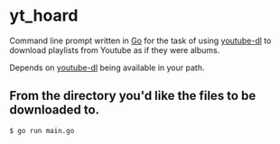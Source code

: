 # yt_hoard
Command line prompt written in [Go](https://golang.org/) for the task of using [youtube-dl](https://rg3.github.io/youtube-dl/) to download playlists from Youtube as if they were albums.

Depends on [youtube-dl](https://rg3.github.io/youtube-dl/) being available in your path.

## From the directory you'd like the files to be downloaded to.

```
$ go run main.go
```
